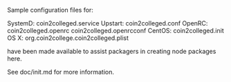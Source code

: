 Sample configuration files for:

SystemD: coin2colleged.service
Upstart: coin2colleged.conf
OpenRC:  coin2colleged.openrc
         coin2colleged.openrcconf
CentOS:  coin2colleged.init
OS X:    org.coin2college.coin2colleged.plist

have been made available to assist packagers in creating node packages here.

See doc/init.md for more information.
